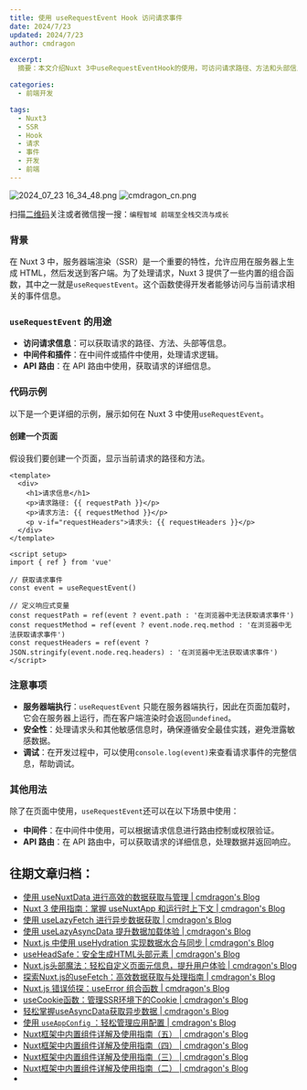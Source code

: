 ```yaml
---
title: 使用 useRequestEvent Hook 访问请求事件
date: 2024/7/23
updated: 2024/7/23
author: cmdragon

excerpt:
  摘要：本文介绍Nuxt 3中useRequestEventHook的使用，可访问请求路径、方法和头部信息，适用于SSR环境下处理请求逻辑，如中间件、插件及API路由。仅服务器端生效，需注意安全性。

categories:
  - 前端开发

tags:
  - Nuxt3
  - SSR
  - Hook
  - 请求
  - 事件
  - 开发
  - 前端
---
```


<img src="https://static.amd794.com/blog/images/2024_07_23 16_34_48.png@blog" title="2024_07_23 16_34_48.png" alt="2024_07_23 16_34_48.png"/>

<img src="https://api2.cmdragon.cn/upload/cmder/20250304_012821924.jpg" title="cmdragon_cn.png" alt="cmdragon_cn.png"/>


扫描[二维码](https://api2.cmdragon.cn/upload/cmder/20250304_012821924.jpg)关注或者微信搜一搜：`编程智域 前端至全栈交流与成长`

### 背景

在 Nuxt 3 中，服务器端渲染（SSR）是一个重要的特性，允许应用在服务器上生成 HTML，然后发送到客户端。为了处理请求，Nuxt 3
提供了一些内置的组合函数，其中之一就是`useRequestEvent`。这个函数使得开发者能够访问与当前请求相关的事件信息。

### `useRequestEvent` 的用途

- **访问请求信息**：可以获取请求的路径、方法、头部等信息。
- **中间件和插件**：在中间件或插件中使用，处理请求逻辑。
- **API 路由**：在 API 路由中使用，获取请求的详细信息。

### 代码示例

以下是一个更详细的示例，展示如何在 Nuxt 3 中使用`useRequestEvent`。

#### 创建一个页面

假设我们要创建一个页面，显示当前请求的路径和方法。

```
<template>
  <div>
    <h1>请求信息</h1>
    <p>请求路径: {{ requestPath }}</p>
    <p>请求方法: {{ requestMethod }}</p>
    <p v-if="requestHeaders">请求头: {{ requestHeaders }}</p>
  </div>
</template>

<script setup>
import { ref } from 'vue'

// 获取请求事件
const event = useRequestEvent()

// 定义响应式变量
const requestPath = ref(event ? event.path : '在浏览器中无法获取请求事件')
const requestMethod = ref(event ? event.node.req.method : '在浏览器中无法获取请求事件')
const requestHeaders = ref(event ? JSON.stringify(event.node.req.headers) : '在浏览器中无法获取请求事件')
</script>
```

### 注意事项

- **服务器端执行**：`useRequestEvent`
  只能在服务器端执行，因此在页面加载时，它会在服务器上运行，而在客户端渲染时会返回`undefined`。
- **安全性**：处理请求头和其他敏感信息时，确保遵循安全最佳实践，避免泄露敏感数据。
- **调试**：在开发过程中，可以使用`console.log(event)`来查看请求事件的完整信息，帮助调试。

### 其他用法

除了在页面中使用，`useRequestEvent`还可以在以下场景中使用：

- **中间件**：在中间件中使用，可以根据请求信息进行路由控制或权限验证。
- **API 路由**：在 API 路由中，可以获取请求的详细信息，处理数据并返回响应。


## 往期文章归档：

- [使用 useNuxtData 进行高效的数据获取与管理 | cmdragon's Blog](https://blog.cmdragon.cn/posts/5e9f5a2b593e/)
- [Nuxt 3 使用指南：掌握 useNuxtApp 和运行时上下文 | cmdragon's Blog](https://blog.cmdragon.cn/posts/f51bb8ed8307/)
- [使用 useLazyFetch 进行异步数据获取 | cmdragon's Blog](https://blog.cmdragon.cn/posts/117488d6538b/)
- [使用 useLazyAsyncData 提升数据加载体验 | cmdragon's Blog](https://blog.cmdragon.cn/posts/b8e3c2416dc7/)
- [Nuxt.js 中使用 useHydration 实现数据水合与同步 | cmdragon's Blog](https://blog.cmdragon.cn/posts/177c9c78744f/)
- [useHeadSafe：安全生成HTML头部元素 | cmdragon's Blog](https://blog.cmdragon.cn/posts/56ede6d7b04b/)
- [Nuxt.js头部魔法：轻松自定义页面元信息，提升用户体验 | cmdragon's Blog](https://blog.cmdragon.cn/posts/28859392f373/)
- [探索Nuxt.js的useFetch：高效数据获取与处理指南 | cmdragon's Blog](https://blog.cmdragon.cn/posts/b4311c856080/)
- [Nuxt.js 错误侦探：useError 组合函数 | cmdragon's Blog](https://blog.cmdragon.cn/posts/a86a834c8e7a/)
- [useCookie函数：管理SSR环境下的Cookie | cmdragon's Blog](https://blog.cmdragon.cn/posts/f36e9827abb4/)
- [轻松掌握useAsyncData获取异步数据 | cmdragon's Blog](https://blog.cmdragon.cn/posts/bdaee7956a6e/)
- [使用 `useAppConfig` ：轻松管理应用配置 | cmdragon's Blog](https://blog.cmdragon.cn/posts/133b896ec704/)
- [Nuxt框架中内置组件详解及使用指南（五） | cmdragon's Blog](https://blog.cmdragon.cn/posts/707e1176ace8/)
- [Nuxt框架中内置组件详解及使用指南（四） | cmdragon's Blog](https://blog.cmdragon.cn/posts/64c74472d95e/)
- [Nuxt框架中内置组件详解及使用指南（三） | cmdragon's Blog](https://blog.cmdragon.cn/posts/0524f12c820c/)
- [Nuxt框架中内置组件详解及使用指南（二） | cmdragon's Blog](https://blog.cmdragon.cn/posts/5c234037b6fe/)
- 


